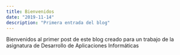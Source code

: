```yaml
---
title: Bienvenidos
date: "2019-11-14"
description: "Primera entrada del blog"
---
```


Bienvenidos al primer post de este blog creado para un trabajo de la asignatura de Desarrollo de Aplicaciones Informáticas
